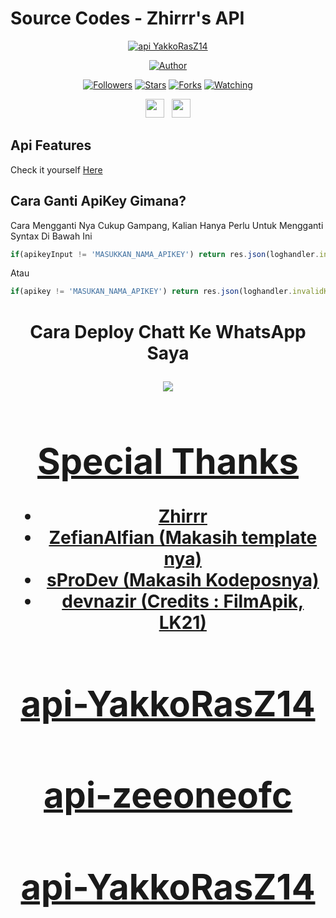 
 
# Source Codes - Zhirrr's API
<p align="center">
<a href="#"><img title="api YakkoRasZ14" src="https://img.shields.io/badge/YakkoRasZ14 Api-blue?colorA=%23ff0000&colorB=%23017e40&style=for-the-badge"></a>
</p>
<p align="center">
<a href="https://github.com/YakkoRasZ14"><img title="Author" src="https://img.shields.io/badge/Author-Zhirrr-orange.svg?style=for-the-badge&logo=github"></a>
</p>
<p align="center">
<a href="https://github.com/YakkoRasZ14/followers"><img title="Followers" src="https://img.shields.io/github/followers/YakkoRasZ14?color=red&style=flat-square"></a>
<a href="https://github.com/YakkoRasZ14/api-YakkoRasZ14/stargazers/"><img title="Stars" src="https://img.shields.io/github/stars/YakkoRasZ14/api-YakkoRasZ14?color=blue&style=flat-square"></a>
<a href="https://github.com/YakkoRasZ14/api-YakkoRasZ14/network/members"><img title="Forks" src="https://img.shields.io/github/forks/YakkoRasZ14/api-YakkoRasZ14?color=red&style=flat-square"></a>
<a href="https://github.com/YakkoRasZ14/api-YakkoRasZ14/watchers"><img title="Watching" src="https://img.shields.io/github/watchers/YakkoRasZ14/api-YakkoRasZ14?label=Watchers&color=blue&style=flat-square"></a>
</p>
<p align='center'>
   <a href="https://wa.me/message/SJGWPAW7OHHXK1"><img height="30" src="https://c.top4top.io/p_1837yybbf0.jpeg"></a>&nbsp;&nbsp;
   <a href="https://instagram.com/YakkoRasZ14"><img height="30" src="https://raw.githubusercontent.com/TobyG74/TobyG74/main/instagram.jpg"></a>
</P>

## Api Features
Check it yourself [Here](https://yakkorasz-restapi.herokuapp.com)


## Cara Ganti ApiKey Gimana?
Cara Mengganti Nya Cukup Gampang, Kalian Hanya Perlu Untuk Mengganti Syntax Di Bawah Ini
```js
if(apikeyInput != 'MASUKKAN_NAMA_APIKEY') return res.json(loghandler.invalidKey)
```
Atau

```js
if(apikey != 'MASUKAN_NAMA_APIKEY') return res.json(loghandler.invalidKey)
```
<h1 align="center"> Cara Deploy Chatt Ke WhatsApp Saya
<p align="center">
  <a href="https://wa.me/6283803284713"><img src="https://img.shields.io/badge/-WhatsApp?style=flat-square&logo=WhatsApp" /> <br>
  
</p>


# Special Thanks
- Zhirrr
- ZefianAlfian (Makasih template nya)
- sProDev (Makasih Kodeposnya)
- devnazir (Credits : FilmApik, LK21)
# api-YakkoRasZ14
# api-zeeoneofc
# api-YakkoRasZ14
